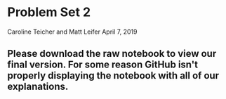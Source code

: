 # Problem Set 2
Caroline Teicher and Matt Leifer
April 7, 2019

## Please download the raw notebook to view our final version. For some reason GitHub isn't properly displaying the notebook with all of our explanations.  